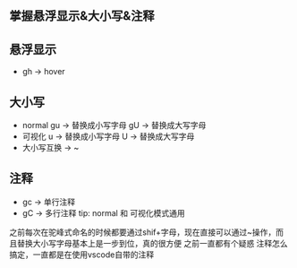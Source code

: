 ## 掌握悬浮显示&大小写&注释

## 悬浮显示 
  - gh -> hover

## 大小写
  - normal 
    gu -> 替换成小写字母
    gU -> 替换成大写字母
  - 可视化
    u  -> 替换成小写字母
    U  -> 替换成大写字母
  - 大小写互换 -> ~

## 注释
  - gc -> 单行注释
  - gC -> 多行注释
  tip: normal 和 可视化模式通用

之前每次在驼峰式命名的时候都要通过shif+字母，现在直接可以通过~操作，而且替换大小写字母基本上是一步到位，真的很方便
之前一直都有个疑惑 注释怎么搞定，一直都是在使用vscode自带的注释 
  